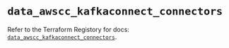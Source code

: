 # `data_awscc_kafkaconnect_connectors`

Refer to the Terraform Registory for docs: [`data_awscc_kafkaconnect_connectors`](https://registry.terraform.io/providers/hashicorp/awscc/0.70.0/docs/data-sources/kafkaconnect_connectors).
